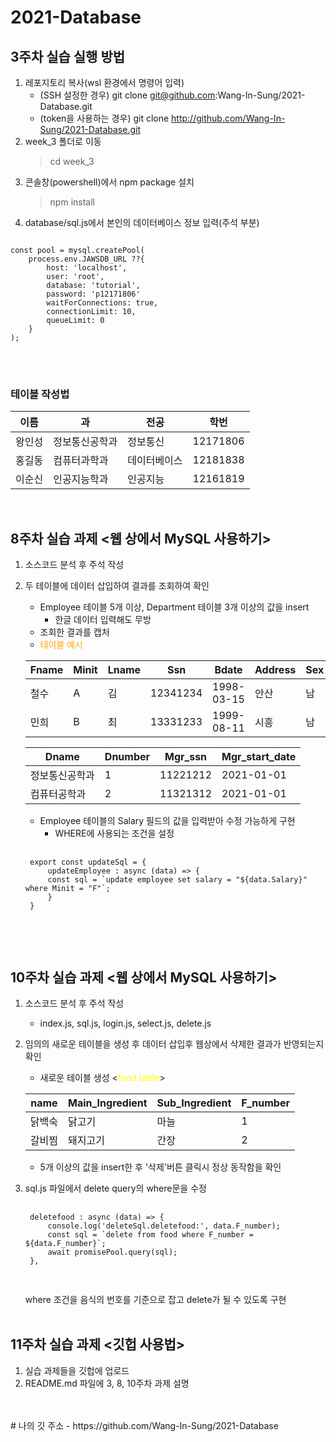 # 2021-Database

## 3주차 실습 실행 방법
1. 레포지토리 복사(wsl 환경에서 명령어 입력)
    - (SSH 설정한 경우) git clone git@github.com:Wang-In-Sung/2021-Database.git
    - (token을 사용하는 경우) git clone http://github.com/Wang-In-Sung/2021-Database.git
2. week_3 폴더로 이동
    > cd week_3
3. 콘솔창(powershell)에서 npm package 설치
    > npm install
4. database/sql.js에서 본인의 데이터베이스 정보 입력(주석 부분)
<pre>
<code>
const pool = mysql.createPool(
    process.env.JAWSDB_URL ??{
        host: 'localhost',
        user: 'root',
        database: 'tutorial',
        password: 'p12171806'
        waitForConnections: true,
        connectionLimit: 10,
        queueLimit: 0
    }
);
</code>
</pre>
<br>

### 테이블 작성법

이름|과|전공|학번
---|---|---|---
왕인성|정보통신공학과|정보통신|12171806
홍길동|컴퓨터과학과|데이터베이스|12181838
이순신|인공지능학과|인공지능|12161819
<br>

## 8주차 실습 과제 <웹 상에서 MySQL 사용하기>
1. 소스코드 분석 후 주석 작성
2. 두 테이블에 데이터 삽입하여 결과를 조회하여 확인
    - Employee 테이블 5개 이상, Department 테이블 3개 이상의 값을 insert
        - 한글 데이터 입력해도 무방
    - 조회한 결과를 캡처
    - <span style="color:orange">테이블 예시</span>

    Fname|Minit|Lname|Ssn|Bdate|Address|Sex|Salary|Super_ssn|Dno
    ---|---|---|---|---|---|---|---|---|---
    철수|A|김|12341234|1998-03-15|안산|남|4000|11221212|3
    민희|B|최|13331233|1999-08-11|시흥|남|6000|11241412|5

    Dname|Dnumber|Mgr_ssn|Mgr_start_date
    ---|---|---|---
    정보통신공학과|1|11221212|2021-01-01
    컴퓨터공학과|2|11321312|2021-01-01

    - Employee 테이블의 Salary 필드의 값을 입력받아 수정 가능하게 구현
        - WHERE에 사용되는 조건을 설정
    <pre>
    <code>
    export const updateSql = {
        updateEmployee : async (data) => {
        const sql = `update employee set salary = "${data.Salary}" where Minit = "F"`;
        }
    }
    </code>
    </pre>
    <br>

## 10주차 실습 과제 <웹 상에서 MySQL 사용하기>
1. 소스코드 분석 후 주석 작성
    - index.js, sql.js, login.js, select.js, delete.js
2. 임의의 새로운 테이블을 생성 후 데이터 삽입후 웹상에서 삭제한 결과가 반영되는지 확인
    - 새로운 테이블 생성 <<span style="color:yellow">food table</span>>

    name|Main_Ingredient|Sub_Ingredient|F_number|
    ---|---|---|---|
    닭백숙|닭고기|마늘|1
    갈비찜|돼지고기|간장|2
    - 5개 이상의 값을 insert한 후 '삭제'버튼 클릭시 정상 동작함을 확인
3. sql.js 파일에서 delete query의 where문을 수정
    <pre>
    <code>
    deletefood : async (data) => {
        console.log('deleteSql.deletefood:', data.F_number);
        const sql = `delete from food where F_number = ${data.F_number}`;
        await promisePool.query(sql);
    },
    </code>
    </pre>
    where 조건을 음식의 번호를 기준으로 잡고 delete가 될 수 있도록 구현
    <br>
    <br>
## 11주차 실습 과제 <깃헙 사용법>
1. 실습 과제들을 깃헙에 업로드
2. README.md 파일에 3, 8, 10주차 과제 설명

<br>
<br>
# 나의 깃 주소 
- https://github.com/Wang-In-Sung/2021-Database


